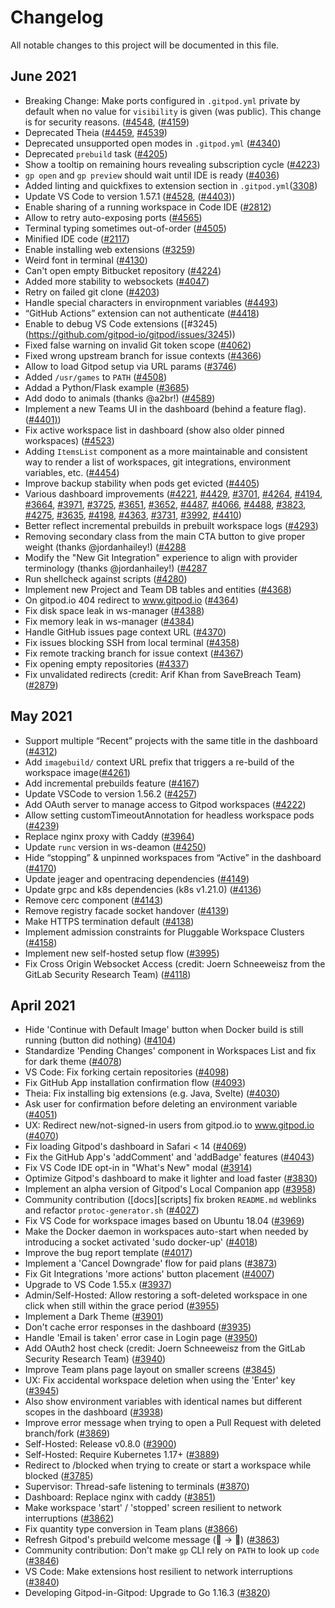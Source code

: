 # Changelog

All notable changes to this project will be documented in this file.

## June 2021

- Breaking Change: Make ports configured in `.gitpod.yml` private by default when no value for `visibility` is given (was public). This change is for security reasons. ([#4548](https://github.com/gitpod-io/gitpod/pull/4548), ([#4159](https://github.com/gitpod-io/gitpod/issues/4159))
- Deprecated Theia ([#4459](https://github.com/gitpod-io/gitpod/issues/4459), [#4539](https://github.com/gitpod-io/gitpod/issues/4539))
- Deprecated unsupported open modes in `.gitpod.yml` ([#4340](https://github.com/gitpod-io/gitpod/issues/4340))
- Deprecated `prebuild` task ([#4205](https://github.com/gitpod-io/gitpod/issues/4205))
- Show a tooltip on remaining hours revealing subscription cycle ([#4223](https://github.com/gitpod-io/gitpod/issues/4223))
- `gp open` and `gp preview` should wait until IDE is ready ([#4036](https://github.com/gitpod-io/gitpod/issues/4036))
- Added linting and quickfixes to extension section in `.gitpod.yml`([3308](https://github.com/gitpod-io/gitpod/issues/3308))
- Update VS Code to version 1.57.1 ([#4528](https://github.com/gitpod-io/gitpod/issues/4528), ([#4403](https://github.com/gitpod-io/gitpod/issues/4403)))
- Enable sharing of a running workspace in Code IDE ([#2812](https://github.com/gitpod-io/gitpod/issues/2812))
- Allow to retry auto-exposing ports ([#4565](https://github.com/gitpod-io/gitpod/pull/4565))
- Terminal typing sometimes out-of-order ([#4505](https://github.com/gitpod-io/gitpod/issues/4504))
- Minified IDE code ([#2117](https://github.com/gitpod-io/gitpod/issues/2117))
- Enable installing web extensions ([#3259](https://github.com/gitpod-io/gitpod/issues/3259))
- Weird font in terminal ([#4130](https://github.com/gitpod-io/gitpod/issues/4130))
- Can't open empty Bitbucket repository ([#4224](https://github.com/gitpod-io/gitpod/issues/4224))
- Added more stability to websockets ([#4047](https://github.com/gitpod-io/gitpod/issues/4047))
- Retry on failed git clone ([#4203](https://github.com/gitpod-io/gitpod/issues/4203))
- Handle special characters in enviropnment variables ([#4493](https://github.com/gitpod-io/gitpod/issues/4493))
- “GitHub Actions” extension can not authenticate ([#4418](https://github.com/gitpod-io/gitpod/issues/4418))
- Enable to debug VS Code extensions ([#3245)(https://github.com/gitpod-io/gitpod/issues/3245))
- Fixed false warning on invalid Git token scope ([#4062](https://github.com/gitpod-io/gitpod/issues/4062))
- Fixed wrong upstream branch for issue contexts ([#4366](https://github.com/gitpod-io/gitpod/issues/4366))
- Allow to load Gitpod setup via URL params ([#3746](https://github.com/gitpod-io/gitpod/issues/3746))
- Added `/usr/games` to `PATH` ([#4508](https://github.com/gitpod-io/gitpod/issues/4508))
- Addad a Python/Flask example ([#3685](https://github.com/gitpod-io/gitpod/issues/3685))
- Add dodo to animals (thanks @a2br!) ([#4589](https://github.com/gitpod-io/gitpod/pull/4589))
- Implement a new Teams UI in the dashboard (behind a feature flag). ([#4401)](https://github.com/gitpod-io/gitpod/pull/4401))
- Fix active workspace list in dashboard (show also older pinned workspaces) ([#4523](https://github.com/gitpod-io/gitpod/pull/4523))
- Adding `ItemsList` component as a more maintainable and consistent way to render a list of workspaces, git integrations, environment variables, etc. ([#4454](https://github.com/gitpod-io/gitpod/pull/4454))
- Improve backup stability when pods get evicted ([#4405](https://github.com/gitpod-io/gitpod/pull/4405))
- Various dashboard improvements ([#4221](https://github.com/gitpod-io/gitpod/issues/4221),
[#4429](https://github.com/gitpod-io/gitpod/issues/4429),
[#3701](https://github.com/gitpod-io/gitpod/issues/3701),
[#4264](https://github.com/gitpod-io/gitpod/issues/4264),
[#4194](https://github.com/gitpod-io/gitpod/issues/4194),
[#3664](https://github.com/gitpod-io/gitpod/issues/3664),
[#3971](https://github.com/gitpod-io/gitpod/issues/3971),
[#3725](https://github.com/gitpod-io/gitpod/issues/3725),
[#3651](https://github.com/gitpod-io/gitpod/issues/3651),
[#3652](https://github.com/gitpod-io/gitpod/issues/3652),
[#4487](https://github.com/gitpod-io/gitpod/issues/4487),
[#4066](https://github.com/gitpod-io/gitpod/issues/4066),
[#4488](https://github.com/gitpod-io/gitpod/issues/4488),
[#3823](https://github.com/gitpod-io/gitpod/issues/3823),
[#4275](https://github.com/gitpod-io/gitpod/issues/4275),
[#3635](https://github.com/gitpod-io/gitpod/issues/3635),
[#4198](https://github.com/gitpod-io/gitpod/issues/4198),
[#4363](https://github.com/gitpod-io/gitpod/issues/4363),
[#3731](https://github.com/gitpod-io/gitpod/issues/3731),
[#3992](https://github.com/gitpod-io/gitpod/issues/3992),
[#4410](https://github.com/gitpod-io/gitpod/pull/4410))
- Better reflect incremental prebuilds in prebuilt workspace logs ([#4293](https://github.com/gitpod-io/gitpod/pull/4293))
- Removing secondary class from the main CTA button to give proper weight (thanks @jordanhailey!) ([#4288](https://github.com/gitpod-io/gitpod/pull/4288)
- Modify the "New Git Integration" experience to align with provider terminology (thanks @jordanhailey!) ([#4287](https://github.com/gitpod-io/gitpod/pull/4287)
- Run shellcheck against scripts ([#4280](https://github.com/gitpod-io/gitpod/pull/4280))
- Implement new Project and Team DB tables and entities ([#4368](https://github.com/gitpod-io/gitpod/pull/4368))
- On gitpod.io 404 redirect to www.gitpod.io ([#4364](https://github.com/gitpod-io/gitpod/pull/4364))
- Fix disk space leak in ws-manager ([#4388](https://github.com/gitpod-io/gitpod/pull/4388))
- Fix memory leak in ws-manager ([#4384](https://github.com/gitpod-io/gitpod/pull/4384))
- Handle GitHub issues page context URL ([#4370](https://github.com/gitpod-io/gitpod/pull/4370))
- Fix issues blocking SSH from local terminal ([#4358](https://github.com/gitpod-io/gitpod/pull/4358))
- Fix remote tracking branch for issue context ([#4367](https://github.com/gitpod-io/gitpod/pull/4367))
- Fix opening empty repositories ([#4337](https://github.com/gitpod-io/gitpod/pull/4337))
- Fix unvalidated redirects (credit: Arif Khan from SaveBreach Team) ([#2879](https://github.com/gitpod-io/gitpod/pull/2879))

## May 2021

- Support multiple “Recent” projects with the same title in the dashboard ([#4312](https://github.com/gitpod-io/gitpod/pull/4312))
- Add `imagebuild/` context URL prefix that triggers a re-build of the workspace image([#4261](https://github.com/gitpod-io/gitpod/pull/4261))
- Add incremental prebuilds feature ([#4167](https://github.com/gitpod-io/gitpod/pull/4167))
- Update VSCode to version 1.56.2 ([#4257](https://github.com/gitpod-io/gitpod/pull/4257))
- Add OAuth server to manage access to Gitpod workspaces ([#4222](https://github.com/gitpod-io/gitpod/pull/4222))
- Allow setting customTimeoutAnnotation for headless workspace pods ([#4239](https://github.com/gitpod-io/gitpod/pull/4239))
- Replace nginx proxy with Caddy ([#3964](https://github.com/gitpod-io/gitpod/pull/3964))
- Update `runc` version in ws-deamon ([#4250](https://github.com/gitpod-io/gitpod/pull/4250))
- Hide “stopping” & unpinned workspaces from “Active” in the dashboard ([#4170](https://github.com/gitpod-io/gitpod/pull/4170))
- Update jeager and opentracing dependencies ([#4149](https://github.com/gitpod-io/gitpod/pull/4149))
- Update grpc and k8s dependencies (k8s v1.21.0) ([#4136](https://github.com/gitpod-io/gitpod/pull/4136))
- Remove cerc component ([#4143](https://github.com/gitpod-io/gitpod/pull/4143))
- Remove registry facade socket handover ([#4139](https://github.com/gitpod-io/gitpod/pull/4139))
- Make HTTPS termination default ([#4138](https://github.com/gitpod-io/gitpod/pull/4138))
- Implement admission constraints for Pluggable Workspace Clusters ([#4158](https://github.com/gitpod-io/gitpod/pull/4158))
- Implement new self-hosted setup flow ([#3995](https://github.com/gitpod-io/gitpod/pull/3995))
- Fix Cross Origin Websocket Access (credit: Joern Schneeweisz from the GitLab Security Research Team) ([#4118](https://github.com/gitpod-io/gitpod/pull/4118))

## April 2021

- Hide 'Continue with Default Image' button when Docker build is still running (button did nothing) ([#4104](https://github.com/gitpod-io/gitpod/pull/4104))
- Standardize 'Pending Changes' component in Workspaces List and fix for dark theme ([#4078](https://github.com/gitpod-io/gitpod/pull/4078))
- VS Code: Fix forking certain repositories ([#4098](https://github.com/gitpod-io/gitpod/pull/4098))
- Fix GitHub App installation confirmation flow ([#4093](https://github.com/gitpod-io/gitpod/pull/4093))
- Theia: Fix installing big extensions (e.g. Java, Svelte) ([#4030](https://github.com/gitpod-io/gitpod/pull/4030))
- Ask user for confirmation before deleting an environment variable ([#4051](https://github.com/gitpod-io/gitpod/pull/4051))
- UX: Redirect new/not-signed-in users from gitpod.io to www.gitpod.io ([#4070](https://github.com/gitpod-io/gitpod/pull/4070))
- Fix loading Gitpod's dashboard in Safari < 14 ([#4069](https://github.com/gitpod-io/gitpod/pull/4069))
- Fix the GitHub App's 'addComment' and 'addBadge' features ([#4043](https://github.com/gitpod-io/gitpod/pull/4043))
- Fix VS Code IDE opt-in in "What's New" modal ([#3914](https://github.com/gitpod-io/gitpod/pull/3914))
- Optimize Gitpod's dashboard to make it lighter and load faster ([#3830](https://github.com/gitpod-io/gitpod/pull/3830))
- Implement an alpha version of Gitpod's Local Companion app ([#3958](https://github.com/gitpod-io/gitpod/pull/3958))
- Community contribution ([docs][scripts] fix broken `README.md` weblinks and refactor `protoc-generator.sh` ([#4027](https://github.com/gitpod-io/gitpod/pull/4027))
- Fix VS Code for workspace images based on Ubuntu 18.04 ([#3969](https://github.com/gitpod-io/gitpod/pull/3969))
- Make the Docker daemon in workspaces auto-start when needed by introducing a socket activated 'sudo docker-up' ([#4018](https://github.com/gitpod-io/gitpod/pull/4018))
- Improve the bug report template ([#4017](https://github.com/gitpod-io/gitpod/pull/4017))
- Implement a 'Cancel Downgrade' flow for paid plans ([#3873](https://github.com/gitpod-io/gitpod/pull/3873))
- Fix Git Integrations 'more actions' button placement ([#4007](https://github.com/gitpod-io/gitpod/pull/4007))
- Upgrade to VS Code 1.55.x ([#3937](https://github.com/gitpod-io/gitpod/pull/3937))
- Admin/Self-Hosted: Allow restoring a soft-deleted workspace in one click when still within the grace period ([#3955](https://github.com/gitpod-io/gitpod/pull/3955))
- Implement a Dark Theme ([#3901](https://github.com/gitpod-io/gitpod/pull/3901))
- Don't cache error responses in the dashboard ([#3935](https://github.com/gitpod-io/gitpod/pull/3935))
- Handle 'Email is taken' error case in Login page ([#3950](https://github.com/gitpod-io/gitpod/pull/3950))
- Add OAuth2 host check (credit: Joern Schneeweisz from the GitLab Security Research Team) ([#3940](https://github.com/gitpod-io/gitpod/pull/3940))
- Improve Team plans page layout on smaller screens ([#3845](https://github.com/gitpod-io/gitpod/pull/3845))
- UX: Fix accidental workspace deletion when using the 'Enter' key ([#3945](https://github.com/gitpod-io/gitpod/pull/3945))
- Also show environment variables with identical names but different scopes in the dashboard ([#3938](https://github.com/gitpod-io/gitpod/pull/3938))
- Improve error message when trying to open a Pull Request with deleted branch/fork ([#3869](https://github.com/gitpod-io/gitpod/pull/3869))
- Self-Hosted: Release v0.8.0 ([#3900](https://github.com/gitpod-io/gitpod/pull/3900))
- Self-Hosted: Require Kubernetes 1.17+ ([#3889](https://github.com/gitpod-io/gitpod/pull/3889))
- Redirect to /blocked when trying to create or start a workspace while blocked ([#3785](https://github.com/gitpod-io/gitpod/pull/3785))
- Supervisor: Thread-safe listening to terminals ([#3870](https://github.com/gitpod-io/gitpod/pull/3870))
- Dashboard: Replace nginx with caddy ([#3851](https://github.com/gitpod-io/gitpod/pull/3851))
- Make workspace 'start' / 'stopped' screen resilient to network interruptions ([#3862](https://github.com/gitpod-io/gitpod/pull/3862))
- Fix quantity type conversion in Team plans ([#3866](https://github.com/gitpod-io/gitpod/pull/3866))
- Refresh Gitpod's prebuild welcome message (🍌 → 🤙) ([#3863](https://github.com/gitpod-io/gitpod/pull/3863))
- Community contribution: Don't make `gp` CLI rely on `PATH` to look up `code` ([#3846](https://github.com/gitpod-io/gitpod/pull/3846))
- VS Code: Make extensions host resilient to network interruptions ([#3840](https://github.com/gitpod-io/gitpod/pull/3840))
- Developing Gitpod-in-Gitpod: Upgrade to Go 1.16.3 ([#3820](https://github.com/gitpod-io/gitpod/pull/3820))
